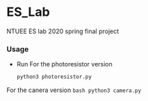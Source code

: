 # ES_Lab
NTUEE ES lab 2020 spring final project
### Usage
+ Run
For the photoresistor version 
    ```bash
    python3 photoresistor.py
    ```
For the canera version
    ```bash
    python3 camera.py
    ```


